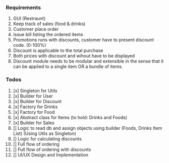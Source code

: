 ### Requirements
1. GUI (Restraunt)
2. Keep track of sales (food & drinks)
3. Customer place order
3. Issue bill listing the ordered items
4. Promotions runs with discounts, customer have to present discount code. (0-100%)
5. Discount is applicable to the total purchase
6. Both prices with discount and wihout have to be displayed
7. Discount module needs to be modular and extensible in the sense that it can be applied to a single item OR a bundle of items.


### Todos
1. [x] Singleton for Utils 
2. [x] Builder for User
3. [x] Builder for Discount
4. [x] Factory for Drinks
5. [x] Factory for Food
6. [x] Abstract class for Items (to hold: Drinks and Foods)
7. [x] Builder for Sales
8. [] Logic to read db and assign objects using builder (Foods, Drinks Item List) (Using Utils as Singleton)
9. [] Logic for calculating discounts
10. [] Full flow of ordering 
11. [] Full flow of ordering with discounts
12. [] UI/UX Design and Implementation